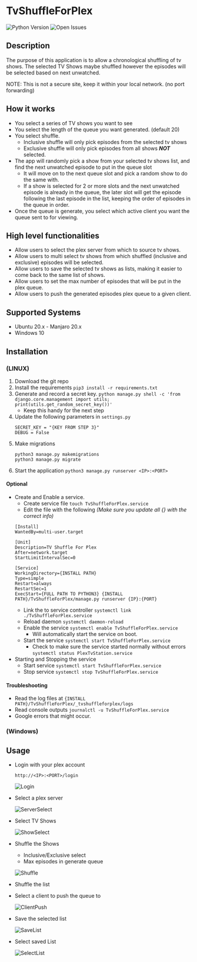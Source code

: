 # TvShuffleForPlex
![Python Version](https://img.shields.io/badge/Python-3.8-blue)
![Open Issues](https://img.shields.io/github/issues/sharmaanupam106/PlexTvStation)

## Description
The purpose of this application is to allow a chronological shuffling of tv shows.
The selected TV Shows maybe shuffled however the episodes will be selected based on next unwatched.

NOTE: This is not a secure site, keep it within your local network. (no port forwarding)

## How it works
- You select a series of TV shows you want to see
- You select the length of the queue you want generated. (default 20)
- You select shuffle.
    - Inclusive shuffle will only pick episodes from the selected tv shows
    - Exclusive shuffle will only pick episodes from all shows **_NOT_** selected.
- The app will randomly pick a show from your selected tv shows list, and find the next unwatched episode to put in the queue slot
    - It will move on to the next queue slot and pick a random show to do the same with.
    - If a show is selected for 2 or more slots and the next unwatched episode is already in the queue, the later slot will get the episode following the last episode in the list, keeping the order of episodes in the queue in order.
- Once the queue is generate, you select which active client you want the queue sent to for viewing.

## High level functionalities
- Allow users to select the plex server from which to source tv shows.
- Allow users to multi select tv shows from which shuffled (inclusive and exclusive) episodes will be selected.
- Allow users to save the selected tv shows as lists, making it easier to come back to the same list of shows.
- Allow users to set the max number of episodes that will be put in the plex queue.
- Allow users to push the generated episodes plex queue to a given client.

## Supported Systems
- Ubuntu 20.x - Manjaro 20.x
- Windows 10

## Installation

### **(LINUX)**

1. Download the git repo
2. Install the requirements
    `pip3 install -r requirements.txt`
3. Generate and record a secret key. `python manage.py shell -c 'from django.core.management import utils; print(utils.get_random_secret_key())'`
    - Keep this handy for the next step
4. Update the following parameters in `settings.py`
   ```
   SECRET_KEY = "{KEY FROM STEP 3}"
   DEBUG = False
   ```
5. Make migrations
    ```
    python3 manage.py makemigrations
    python3 manage.py migrate
    ```
6. Start the application
    `python3 manage.py runserver <IP>:<PORT>`

#### Optional
- Create and Enable a service.
    - Create service file `touch TvShuffleForPlex.service`
    - Edit the file with the following _(Make sure you update all {} with the correct info)_
    ```
    [Install]
    WantedBy=multi-user.target
    
    [Unit]
    Description=TV Shuffle For Plex
    After=network.target
    StartLimitIntervalSec=0
    
    [Service]
    WorkingDirectory={INSTALL PATH}
    Type=simple
    Restart=always
    RestartSec=1
    ExecStart={FULL PATH TO PYTHON3} {INSTALL PATH}/TvShuffleForPlex/manage.py runserver {IP}:{PORT}
    ```
    - Link the to service controller `systemctl link ./TvShuffleForPlex.service`
    - Reload daemon `systemctl daemon-reload`
    - Enable the service `systemctl enable TvShuffleForPlex.service`
        - Will automatically start the service on boot.
    - Start the service `systemctl start TvShuffleForPlex.service`
        - Check to make sure the service started normally without errors `systemctl status PlexTvStation.service`
- Starting and Stopping the service
    - Start service `systemctl start TvShuffleForPlex.service`
    - Stop service `systemctl stop TvShuffleForPlex.service`
#### Troubleshooting
- Read the log files at `{INSTALL PATH}/TvShuffleForPlex/_tvshuffleforplex/logs`
- Read console outputs `journalctl -u TvShuffleForPlex.service`
- Google errors that might occur.

### **(Windows)**

## Usage
- Login with your plex account
    ```
    http://<IP>:<PORT>/login
    ```
    
    ![Login](https://user-images.githubusercontent.com/50554850/103911884-97807880-50d4-11eb-99d7-dee320f46cb7.gif)
- Select a plex server
    
    ![ServerSelect](https://user-images.githubusercontent.com/50554850/103912591-79ffde80-50d5-11eb-97b7-4d3a850283b7.gif)
- Select TV Shows
    
    ![ShowSelect](https://user-images.githubusercontent.com/50554850/103912593-7a987500-50d5-11eb-91ee-f2dc50db36dc.gif)
- Shuffle the Shows
    - Inclusive/Exclusive select
    - Max episodes in generate queue
    
    ![Shuffle](https://user-images.githubusercontent.com/50554850/103912594-7a987500-50d5-11eb-8ee9-8a1d88e5e7db.gif)
- Shuffle the list
- Select a client to push the queue to
    
    ![ClientPush](https://user-images.githubusercontent.com/50554850/103912584-78ceb180-50d5-11eb-910f-2d689eaf6c61.gif)
- Save the selected list
    
    ![SaveList](https://user-images.githubusercontent.com/50554850/103912586-79674800-50d5-11eb-8f4a-35a8d4f86920.gif)
- Select saved List
    
    ![SelectList](https://user-images.githubusercontent.com/50554850/103912589-79ffde80-50d5-11eb-8967-2df0f4d9c77e.gif)
